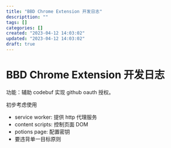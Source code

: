```yaml
---
title: "BBD Chrome Extension 开发日志"
descripttion: ""
tags: []
categories: []
created: "2023-04-12 14:03:02"
updated: "2023-04-12 14:03:02"
draft: true
---
```

# BBD Chrome Extension 开发日志

功能：辅助 codebuf 实现 github oauth 授权。

初步考虑使用
- service worker: 提供 http 代理服务
- content scripts: 控制页面 DOM
- potions page: 配置密钥
- 要违背单一目标原则

